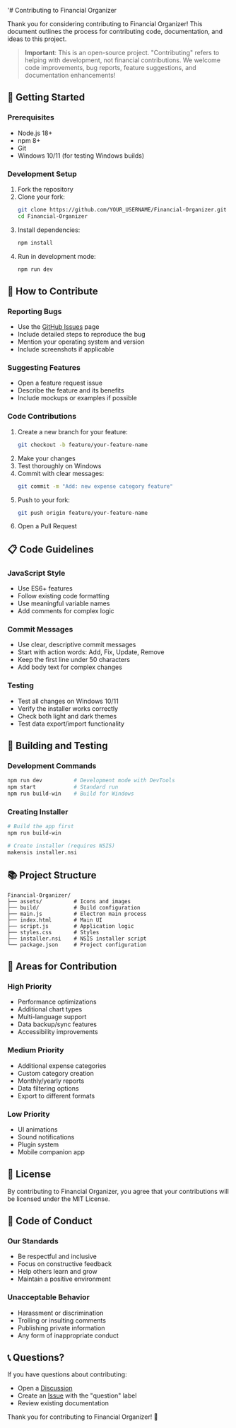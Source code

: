 '# Contributing to Financial Organizer

Thank you for considering contributing to Financial Organizer! This document outlines the process for contributing code, documentation, and ideas to this project.

> **Important**: This is an open-source project. "Contributing" refers to helping with development, not financial contributions. We welcome code improvements, bug reports, feature suggestions, and documentation enhancements!

## 🚀 Getting Started

### Prerequisites
- Node.js 18+
- npm 8+
- Git
- Windows 10/11 (for testing Windows builds)

### Development Setup
1. Fork the repository
2. Clone your fork:
   ```bash
   git clone https://github.com/YOUR_USERNAME/Financial-Organizer.git
   cd Financial-Organizer
   ```
3. Install dependencies:
   ```bash
   npm install
   ```
4. Run in development mode:
   ```bash
   npm run dev
   ```

## 📝 How to Contribute

### Reporting Bugs
- Use the [GitHub Issues](../../issues) page
- Include detailed steps to reproduce the bug
- Mention your operating system and version
- Include screenshots if applicable

### Suggesting Features
- Open a feature request issue
- Describe the feature and its benefits
- Include mockups or examples if possible

### Code Contributions
1. Create a new branch for your feature:
   ```bash
   git checkout -b feature/your-feature-name
   ```
2. Make your changes
3. Test thoroughly on Windows
4. Commit with clear messages:
   ```bash
   git commit -m "Add: new expense category feature"
   ```
5. Push to your fork:
   ```bash
   git push origin feature/your-feature-name
   ```
6. Open a Pull Request

## 📋 Code Guidelines

### JavaScript Style
- Use ES6+ features
- Follow existing code formatting
- Use meaningful variable names
- Add comments for complex logic

### Commit Messages
- Use clear, descriptive commit messages
- Start with action words: Add, Fix, Update, Remove
- Keep the first line under 50 characters
- Add body text for complex changes

### Testing
- Test all changes on Windows 10/11
- Verify the installer works correctly
- Check both light and dark themes
- Test data export/import functionality

## 🔧 Building and Testing

### Development Commands
```bash
npm run dev          # Development mode with DevTools
npm start            # Standard run
npm run build-win    # Build for Windows
```

### Creating Installer
```bash
# Build the app first
npm run build-win

# Create installer (requires NSIS)
makensis installer.nsi
```

## 📚 Project Structure

```
Financial-Organizer/
├── assets/          # Icons and images
├── build/           # Build configuration
├── main.js          # Electron main process
├── index.html       # Main UI
├── script.js        # Application logic
├── styles.css       # Styles
├── installer.nsi    # NSIS installer script
└── package.json     # Project configuration
```

## 🎯 Areas for Contribution

### High Priority
- Performance optimizations
- Additional chart types
- Multi-language support
- Data backup/sync features
- Accessibility improvements

### Medium Priority
- Additional expense categories
- Custom category creation
- Monthly/yearly reports
- Data filtering options
- Export to different formats

### Low Priority
- UI animations
- Sound notifications
- Plugin system
- Mobile companion app

## 📄 License

By contributing to Financial Organizer, you agree that your contributions will be licensed under the MIT License.

## 🤝 Code of Conduct

### Our Standards
- Be respectful and inclusive
- Focus on constructive feedback
- Help others learn and grow
- Maintain a positive environment

### Unacceptable Behavior
- Harassment or discrimination
- Trolling or insulting comments
- Publishing private information
- Any form of inappropriate conduct

## 📞 Questions?

If you have questions about contributing:
- Open a [Discussion](../../discussions)
- Create an [Issue](../../issues) with the "question" label
- Review existing documentation

Thank you for contributing to Financial Organizer! 🎉
